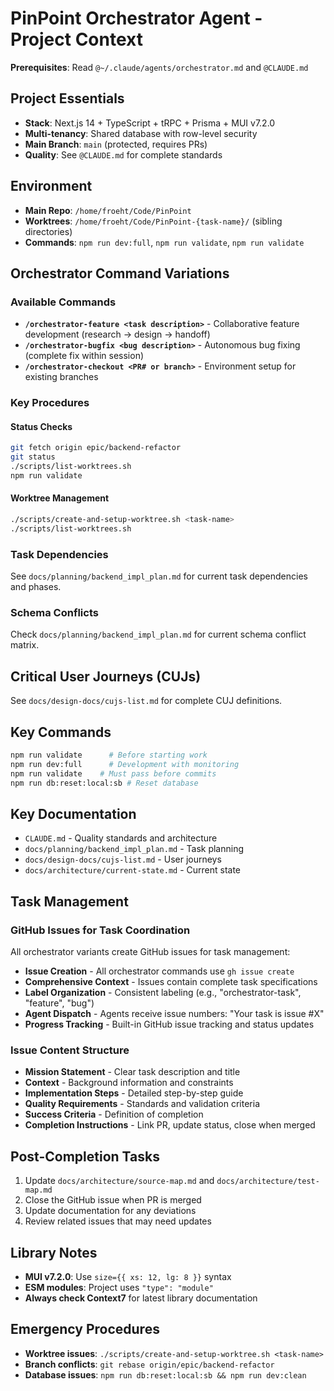 # PinPoint Orchestrator Agent - Project Context

**Prerequisites**: Read `@~/.claude/agents/orchestrator.md` and `@CLAUDE.md`

## Project Essentials

- **Stack**: Next.js 14 + TypeScript + tRPC + Prisma + MUI v7.2.0
- **Multi-tenancy**: Shared database with row-level security
- **Main Branch**: `main` (protected, requires PRs)
- **Quality**: See `@CLAUDE.md` for complete standards

## Environment

- **Main Repo**: `/home/froeht/Code/PinPoint`
- **Worktrees**: `/home/froeht/Code/PinPoint-{task-name}/` (sibling directories)
- **Commands**: `npm run dev:full`, `npm run validate`, `npm run validate`

## Orchestrator Command Variations

### Available Commands

- **`/orchestrator-feature <task description>`** - Collaborative feature development (research → design → handoff)
- **`/orchestrator-bugfix <bug description>`** - Autonomous bug fixing (complete fix within session)
- **`/orchestrator-checkout <PR# or branch>`** - Environment setup for existing branches

### Key Procedures

#### Status Checks

```bash
git fetch origin epic/backend-refactor
git status
./scripts/list-worktrees.sh
npm run validate
```

#### Worktree Management

```bash
./scripts/create-and-setup-worktree.sh <task-name>
./scripts/list-worktrees.sh
```

### Task Dependencies

See `docs/planning/backend_impl_plan.md` for current task dependencies and phases.

### Schema Conflicts

Check `docs/planning/backend_impl_plan.md` for current schema conflict matrix.

## Critical User Journeys (CUJs)

See `docs/design-docs/cujs-list.md` for complete CUJ definitions.

## Key Commands

```bash
npm run validate      # Before starting work
npm run dev:full      # Development with monitoring
npm run validate    # Must pass before commits
npm run db:reset:local:sb # Reset database
```

## Key Documentation

- `CLAUDE.md` - Quality standards and architecture
- `docs/planning/backend_impl_plan.md` - Task planning
- `docs/design-docs/cujs-list.md` - User journeys
- `docs/architecture/current-state.md` - Current state

## Task Management

### GitHub Issues for Task Coordination

All orchestrator variants create GitHub issues for task management:

- **Issue Creation** - All orchestrator commands use `gh issue create`
- **Comprehensive Context** - Issues contain complete task specifications
- **Label Organization** - Consistent labeling (e.g., "orchestrator-task", "feature", "bug")
- **Agent Dispatch** - Agents receive issue numbers: "Your task is issue #X"
- **Progress Tracking** - Built-in GitHub issue tracking and status updates

### Issue Content Structure

- **Mission Statement** - Clear task description and title
- **Context** - Background information and constraints
- **Implementation Steps** - Detailed step-by-step guide
- **Quality Requirements** - Standards and validation criteria
- **Success Criteria** - Definition of completion
- **Completion Instructions** - Link PR, update status, close when merged

## Post-Completion Tasks

1. Update `docs/architecture/source-map.md` and `docs/architecture/test-map.md`
2. Close the GitHub issue when PR is merged
3. Update documentation for any deviations
4. Review related issues that may need updates

## Library Notes

- **MUI v7.2.0**: Use `size={{ xs: 12, lg: 8 }}` syntax
- **ESM modules**: Project uses `"type": "module"`
- **Always check Context7** for latest library documentation

## Emergency Procedures

- **Worktree issues**: `./scripts/create-and-setup-worktree.sh <task-name>`
- **Branch conflicts**: `git rebase origin/epic/backend-refactor`
- **Database issues**: `npm run db:reset:local:sb && npm run dev:clean`
